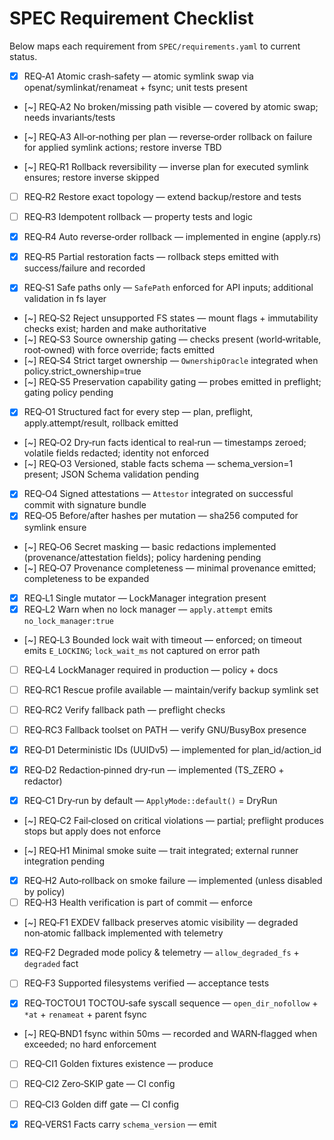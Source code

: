 # SPEC Requirement Checklist

Below maps each requirement from `SPEC/requirements.yaml` to current status.

- [x] REQ‑A1 Atomic crash‑safety — atomic symlink swap via openat/symlinkat/renameat + fsync; unit tests present
- [~] REQ‑A2 No broken/missing path visible — covered by atomic swap; needs invariants/tests
- [~] REQ‑A3 All‑or‑nothing per plan — reverse‑order rollback on failure for applied symlink actions; restore inverse TBD

- [~] REQ‑R1 Rollback reversibility — inverse plan for executed symlink ensures; restore inverse skipped
- [ ] REQ‑R2 Restore exact topology — extend backup/restore and tests
- [ ] REQ‑R3 Idempotent rollback — property tests and logic
- [x] REQ‑R4 Auto reverse‑order rollback — implemented in engine (apply.rs)
- [x] REQ‑R5 Partial restoration facts — rollback steps emitted with success/failure and recorded

- [x] REQ‑S1 Safe paths only — `SafePath` enforced for API inputs; additional validation in fs layer
- [~] REQ‑S2 Reject unsupported FS states — mount flags + immutability checks exist; harden and make authoritative
- [~] REQ‑S3 Source ownership gating — checks present (world‑writable, root‑owned) with force override; facts emitted
- [~] REQ‑S4 Strict target ownership — `OwnershipOracle` integrated when policy.strict_ownership=true
- [~] REQ‑S5 Preservation capability gating — probes emitted in preflight; gating policy pending

- [x] REQ‑O1 Structured fact for every step — plan, preflight, apply.attempt/result, rollback emitted
- [~] REQ‑O2 Dry‑run facts identical to real‑run — timestamps zeroed; volatile fields redacted; identity not enforced
- [~] REQ‑O3 Versioned, stable facts schema — schema_version=1 present; JSON Schema validation pending
- [x] REQ‑O4 Signed attestations — `Attestor` integrated on successful commit with signature bundle
- [x] REQ‑O5 Before/after hashes per mutation — sha256 computed for symlink ensure
- [~] REQ‑O6 Secret masking — basic redactions implemented (provenance/attestation fields); policy hardening pending
- [~] REQ‑O7 Provenance completeness — minimal provenance emitted; completeness to be expanded

- [x] REQ‑L1 Single mutator — LockManager integration present
- [x] REQ‑L2 Warn when no lock manager — `apply.attempt` emits `no_lock_manager:true`
- [~] REQ‑L3 Bounded lock wait with timeout — enforced; on timeout emits `E_LOCKING`; `lock_wait_ms` not captured on error path
- [ ] REQ‑L4 LockManager required in production — policy + docs

- [ ] REQ‑RC1 Rescue profile available — maintain/verify backup symlink set
- [ ] REQ‑RC2 Verify fallback path — preflight checks
- [ ] REQ‑RC3 Fallback toolset on PATH — verify GNU/BusyBox presence

- [x] REQ‑D1 Deterministic IDs (UUIDv5) — implemented for plan_id/action_id
- [x] REQ‑D2 Redaction‑pinned dry‑run — implemented (TS_ZERO + redactor)

- [x] REQ‑C1 Dry‑run by default — `ApplyMode::default()` = DryRun
- [~] REQ‑C2 Fail‑closed on critical violations — partial; preflight produces stops but apply does not enforce

- [~] REQ‑H1 Minimal smoke suite — trait integrated; external runner integration pending
- [x] REQ‑H2 Auto‑rollback on smoke failure — implemented (unless disabled by policy)
- [ ] REQ‑H3 Health verification is part of commit — enforce

- [~] REQ‑F1 EXDEV fallback preserves atomic visibility — degraded non‑atomic fallback implemented with telemetry
- [x] REQ‑F2 Degraded mode policy & telemetry — `allow_degraded_fs` + `degraded` fact
- [ ] REQ‑F3 Supported filesystems verified — acceptance tests

- [x] REQ‑TOCTOU1 TOCTOU‑safe syscall sequence — `open_dir_nofollow` + `*at` + `renameat` + parent fsync
- [~] REQ‑BND1 fsync within 50ms — recorded and WARN‑flagged when exceeded; no hard enforcement
- [ ] REQ‑CI1 Golden fixtures existence — produce
- [ ] REQ‑CI2 Zero‑SKIP gate — CI config
- [ ] REQ‑CI3 Golden diff gate — CI config
- [x] REQ‑VERS1 Facts carry `schema_version` — emit

